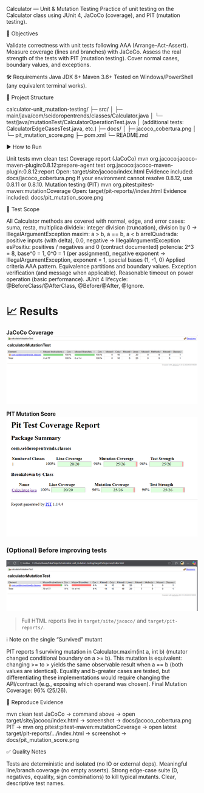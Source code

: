 Calculator — Unit & Mutation Testing
Practice of unit testing on the Calculator class using JUnit 4, JaCoCo (coverage), and PIT (mutation testing).

🎯 Objectives

Validate correctness with unit tests following AAA (Arrange–Act–Assert).
Measure coverage (lines and branches) with JaCoCo.
Assess the real strength of the tests with PIT (mutation testing).
Cover normal cases, boundary values, and exceptions.

🛠 Requirements
Java JDK 8+
Maven 3.6+
Tested on Windows/PowerShell (any equivalent terminal works).

📂 Project Structure

calculator-unit_mutation-testing/
├─ src/
│  ├─ main/java/com/seidoropentrends/classes/Calculator.java
│  └─ test/java/mutationTest/CalculatorOperationTest.java
│        (additional tests: CalculatorEdgeCasesTest.java, etc.)
├─ docs/
│  ├─ jacoco_cobertura.png
│  └─ pit_mutation_score.png
├─ pom.xml
└─ README.md

▶️ How to Run

Unit tests
mvn clean test
Coverage report (JaCoCo)
mvn org.jacoco:jacoco-maven-plugin:0.8.12:prepare-agent test org.jacoco:jacoco-maven-plugin:0.8.12:report
Open: target/site/jacoco/index.html
Evidence included: docs/jacoco_cobertura.png
If your environment cannot resolve 0.8.12, use 0.8.11 or 0.8.10.
Mutation testing (PIT)
mvn org.pitest:pitest-maven:mutationCoverage
Open: target/pit-reports/<timestamp>/index.html
Evidence included: docs/pit_mutation_score.png

🧪 Test Scope

All Calculator methods are covered with normal, edge, and error cases:
suma, resta, multiplica
divideix: integer division (truncation), division by 0 → IllegalArgumentException
maxim: a > b, a == b, a < b
arrelQuadrada: positive inputs (with delta), 0.0, negative → IllegalArgumentException
esPositiu: positives / negatives and 0 (contract documented)
potencia: 2^3 = 8, base^0 = 1, 0^0 = 1 (per assignment), negative exponent → IllegalArgumentException, exponent = 1, special bases (1, -1, 0)
Applied criteria
AAA pattern.
Equivalence partitions and boundary values.
Exception verification (and message when applicable).
Reasonable timeout on power operation (basic performance).
JUnit 4 lifecycle: @BeforeClass/@AfterClass, @Before/@After, @Ignore.

# 📈 Results

**JaCoCo Coverage**  
![JaCoCo](docs/jacoco_cobertura.png)

**PIT Mutation Score**  
![PIT](docs/pit_mutation_score.png)

### (Optional) Before improving tests
![JaCoCo – initial](docs/jacoco_no_cobertura.png)


> Full HTML reports live in `target/site/jacoco/` and `target/pit-reports/`.




ℹ️ Note on the single “Survived” mutant

PIT reports 1 surviving mutation in Calculator.maxim(int a, int b) (mutator changed conditional boundary on a >= b).
This mutation is equivalent: changing >= to > yields the same observable result when a == b (both values are identical). Equality and b-greater cases are tested, but differentiating these implementations would require changing the API/contract (e.g., exposing which operand was chosen).
Final Mutation Coverage: 96% (25/26).

🔁 Reproduce Evidence

mvn clean test
JaCoCo → command above → open target/site/jacoco/index.html → screenshot → docs/jacoco_cobertura.png
PIT → mvn org.pitest:pitest-maven:mutationCoverage → open latest target/pit-reports/.../index.html → screenshot → docs/pit_mutation_score.png

✅ Quality Notes

Tests are deterministic and isolated (no IO or external deps).
Meaningful line/branch coverage (no empty asserts).
Strong edge-case suite (0, negatives, equality, sign combinations) to kill typical mutants.
Clear, descriptive test names.

